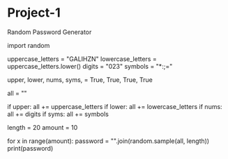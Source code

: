 # Project-1
Random Password Generator

import random

uppercase_letters = "GALIHZN"
lowercase_letters = uppercase_letters.lower()
digits = "023"
symbols = "*:;="

upper, lower, nums, syms, = True, True, True, True

all = ""

if upper:
    all += uppercase_letters
if lower:
    all += lowercase_letters
if nums:
    all += digits
if syms:
    all += symbols

length = 20
amount = 10

for x in range(amount):
    password = "".join(random.sample(all, length))
    print(password)
